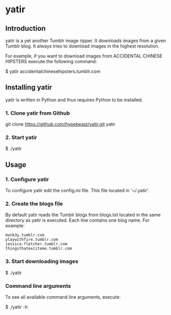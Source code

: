 yatir
=====

## Introduction

yatir is a yet another Tumblr image ripper. It downloads images from a given Tumblr blog. It always tries to download images in the highest resolution.

For example, if you want to download images from ACCIDENTAL CHINESE HIPSTERS execute the following command:

  $ yatir accidentalchinesehipsters.tumblr.com

## Installing yatir

yatir is written in Python and thus requires Python to be installed.

### 1. Clone yatir from Github

  git clone https://github.com/hypebeast/yatir.git yatir

### 2. Start yatir
  $ ./yatir

## Usage

### 1. Configure yatir

To configure yatir edit the config.ini file. This file located in '~/.yatir'.

### 2. Create the blogs file

By default yatir reads the Tumblr blogs from blogs.txt located in the same directory as yatir is executed. Each line contains one blog name. For example:

```text
monk3y.tumblr.com
playwithfire.tumblr.com
jessica-fletcher.tumblr.com
thingsthatexciteme.tumblr.com
```

### 3. Start downloading images

  $ ./yatir

### Command line arguments

To see all available command line arguments, execute:

  $ ./yatir -h
